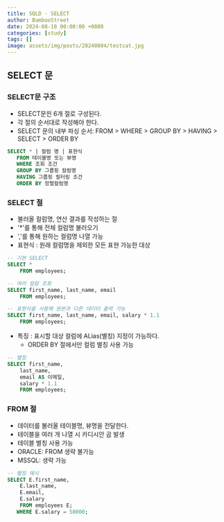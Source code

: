 ```yaml
---
title: SQLD - SELECT
author: BambooStreet
date: 2024-08-18 00:00:00 +0800
categories: [study]
tags: []
image: assets/img/posts/20240804/testcat.jpg
---
```


## SELECT 문

### SELECT문 구조

* SELECT문읜 6개 절로 구성된다.
* 각 절의 순서대로 작성해야 한다.
* SELECT 문의 내부 파싱 순서: FROM > WHERE > GROUP BY > HAVING > SELECT > ORDER BY

```sql
SELECT * | 컬럼 명 | 표현식
   FROM 테이블명 또는 뷰명
   WHERE 조회 조건
   GROUP BY 그룹핑 칼럼명
   HAVING 그룹핑 필터링 조건
   ORDER BY 정렬컬럼명
```

### SELECT 절

* 불러올 컬럼명, 연산 결과를 작성하는 절
* '*'를 통해 전체 컬럼명 불러오기
* ','를 통해 원하는 컬럼명 나열 가능
* 표현식 : 원래 컬럼명을 제외한 모든 표현 가능한 대상


```sql
-- 기본 SELECT
SELECT * 
	FROM employees;
```

```sql
-- 여러 컬럼 조회
SELECT first_name, last_name, email
	FROM employees;
```

```sql
-- 표현식을 사용해 원본과 다른 데이터 출력 가능
SELECT first_name, last_name, email, salary * 1.1
	FROM employees;
```

* 특징 : 표시할 대상 컬럼에 ALias(별칭) 지정이 가능하다.
   * ORDER BY 절에서만 컬럼 별칭 사용 가능

```sql
-- 별칭
SELECT first_name, 
	last_name, 
	email AS 이메일,
	salary * 1.1
	FROM employees;
```


### FROM 절

* 데이터를 불러올 테이블명, 뷰명을 전달한다. 
* 테이블을 여러 개 나열 시 카디시안 곱 발생
* 테이블 별칭 사용 가능
* ORACLE: FROM 생략 불가능
* MSSQL: 생략 가능 

```sql
-- 별칭 예시
SELECT E.first_name, 
	E.last_name, 
	E.email,
	E.salary
	FROM employees E;
   WHERE E.salary = 50000;
```